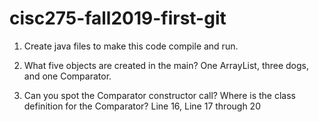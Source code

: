 # cisc275-fall2019-first-git
1. Create java files to make this code compile and run.

2. What five objects are created in the main?
One ArrayList, three dogs, and one Comparator.
3. Can you spot the Comparator constructor call? Where is the class definition for the Comparator?
Line 16, Line 17 through 20
